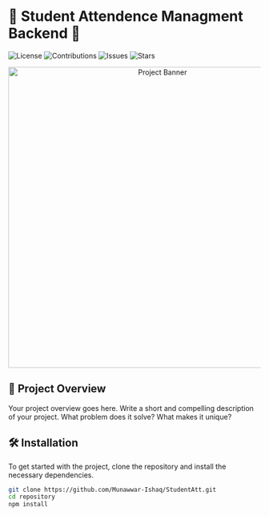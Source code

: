 # 🌟 Student Attendence Managment Backend 🌟

![License](https://img.shields.io/badge/license-MIT-blue.svg)
![Contributions](https://img.shields.io/badge/contributions-welcome-brightgreen.svg)
![Issues](https://img.shields.io/github/issues/username/repository)
![Stars](https://img.shields.io/github/stars/username/repository?style=social)

<p align="center">
  <img src="https://via.placeholder.com/800x400?text=Student+Attendance+Managment+Backend" alt="Project Banner" width="600"/>
</p>

## 🚀 **Project Overview**

Your project overview goes here. Write a short and compelling description of your project. What problem does it solve? What makes it unique?


## 🛠️ **Installation**

To get started with the project, clone the repository and install the necessary dependencies.

```bash
git clone https://github.com/Munawwar-Ishaq/StudentAtt.git
cd repository
npm install
